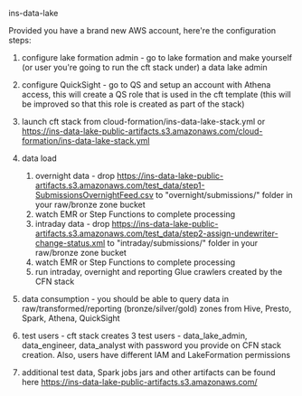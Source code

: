 ins-data-lake 

Provided you have a brand new AWS account, here're the configuration steps:

1. configure lake formation admin - go to lake formation and make yourself (or user you're going to run the cft stack under) a data lake admin

1. configure QuickSight - go to QS and setup an account with Athena access, this will create a QS role that is used in the cft template (this will be improved so that this role is created as part of the stack)

1. launch cft stack from cloud-formation/ins-data-lake-stack.yml or https://ins-data-lake-public-artifacts.s3.amazonaws.com/cloud-formation/ins-data-lake-stack.yml

1. data load
   1. overnight data - drop https://ins-data-lake-public-artifacts.s3.amazonaws.com/test_data/step1-SubmissionsOvernightFeed.csv to "overnight/submissions/" folder in your raw/bronze zone bucket
   1. watch EMR or Step Functions to complete processing
   1. intraday data - drop https://ins-data-lake-public-artifacts.s3.amazonaws.com/test_data/step2-assign-undewriter-change-status.xml to "intraday/submissions/" folder in your raw/bronze zone bucket
   1. watch EMR or Step Functions to complete processing
   1. run intraday, overnight and reporting Glue crawlers created by the CFN stack

1. data consumption - you should be able to query data in raw/transformed/reporting (bronze/silver/gold) zones from Hive, Presto, Spark, Athena, QuickSight
  
1. test users - cft stack creates 3 test users - data_lake_admin, data_engineer, data_analyst with password you provide on CFN stack creation. Also, users have different IAM and LakeFormation permissions

1. additional test data, Spark jobs jars and other artifacts can be found here https://ins-data-lake-public-artifacts.s3.amazonaws.com/